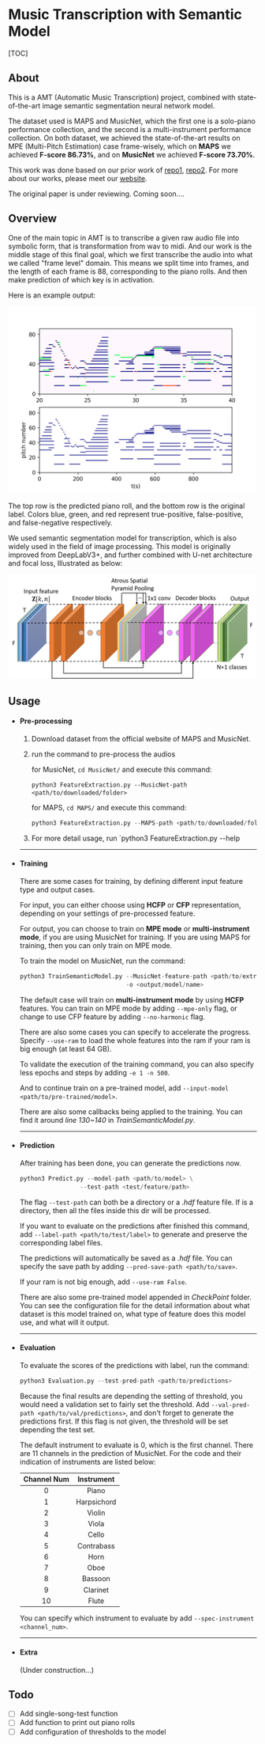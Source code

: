 

# Music Transcription with Semantic Model

[TOC]

## About

This is a AMT (Automatic  Music Transcription) project, combined with state-of-the-art image semantic segmentation neural network model. 

The dataset used is MAPS and MusicNet, which the first one is a solo-piano performance collection, and the second is a multi-instrument performance collection.  On both dataset, we achieved the state-of-the-art results on MPE (Multi-Pitch Estimation) case frame-wisely, which on **MAPS** we achieved **F-score 86.73%**, and on **MusicNet** we achieved **F-score 73.70%**.

This work was done based on our prior work of [repo1](https://github.com/BreezeWhite/CFP_NeuralNetwork), [repo2](https://github.com/s603122001/Vocal-Melody-Extraction). For more about our works, please meet our [website](https://sites.google.com/view/mctl/home).

The original paper is under reviewing. Coming soon....

## Overview

One of the main topic in AMT is to transcribe a given raw audio file into symbolic form, that is transformation from wav to midi.  And our work is the middle stage of this final goal, which we first transcribe the audio into what we called "frame level" domain. This means we split time into frames, and the length of each frame is 88, corresponding to the piano rolls. And then make prediction of which key is in activation. 

Here is an example output:

![maps](./figures/MAPS_1.png)

The top row is the predicted piano roll, and the bottom row is the original label. Colors blue, green, and red represent true-positive, false-positive, and false-negative respectively.

We used semantic segmentation model for transcription, which is also widely used in the field of image processing.  This model is originally improved from DeepLabV3+, and further combined with U-net architecture and focal loss, Illustrated as below: 

![model](./figures/ModelArch.png)



## Usage

- #### Pre-processing

  1. Download dataset from the official website of MAPS and MusicNet.

  2. run the command to pre-process the audios

     for MusicNet, `cd MusicNet/`  and execute this command:

     ```
     python3 FeatureExtraction.py --MusicNet-path <path/to/downloaded/folder>
     ```

     for MAPS, `cd MAPS/` and execute this command:

     ```python
     python3 FeatureExtraction.py --MAPS-path <path/to/downloaded/folder>
     ```

  3. For more detail usage, run `python3 FeatureExtraction.py --help

  ---

- #### Training

  There are some cases for training, by defining different input feature type and output cases. 

  For input, you can either choose using **HCFP** or **CFP** representation, depending on your settings of pre-processed feature.  

  For output, you can choose to train on **MPE mode** or **multi-instrument mode**, if you are using MusicNet for training. If you are using MAPS for training, then you can only train on MPE mode.



  To train the model on MusicNet, run the command:

  ```python
  python3 TrainSemanticModel.py --MusicNet-feature-path <path/to/extracted/feature> \
                                -o <output/model/name>
  ```

  The default case will train on **multi-instrument mode** by using **HCFP** features. You can train on MPE mode by adding `--mpe-only` flag, or change to use CFP feature by adding `--no-harmonic` flag.



  There are also some cases you can specify to accelerate the progress. Specify `--use-ram` to load the whole features into the ram if your ram is big enough (at least 64 GB).

  To validate the execution of the training command, you can also specify less epochs and steps by adding `-e 1 -n 500`. 

  And to continue train on a pre-trained model, add `--input-model <path/to/pre-trained/model>`.

  There are also some callbacks being applied to the training. You can find it around *line 130~140* in *TrainSemanticModel.py*.

  ---

- #### Prediction

  After training has been done, you can generate the predictions now.

  ```python
  python3 Predict.py --model-path <path/to/model> \
  				   --test-path <test/feature/path>
  ```

  The flag `--test-path` can both be a directory or a *.hdf* feature file. If is a directory, then all the files inside this dir will be processed. 

  If you want to evaluate on the predictions after finished this command, add                                                `--label-path <path/to/test/label>` to generate and preserve the corresponding label files.

  The predictions will automatically be saved as a *.hdf* file. You can specify the save path by adding           `--pred-save-path <path/to/save>`.

  If your ram is not big enough, add `--use-ram False`.

  There are also some pre-trained model appended in *CheckPoint* folder. You can see the configuration file for the detail information about what dataset is this model trained on, what type of feature does this model use, and what will it output.

  ---

- #### Evaluation

  To evaluate the scores of the predictions with label, run the command:

  ```python
  python3 Evaluation.py --test-pred-path <path/to/predictions>
  ```

  Because the final results are depending the setting of threshold, you would need a validation set to fairly set the threshold. Add `--val-pred-path <path/to/val/predictions>`, and don't forget to generate the predictions first. If this flag is not given, the threshold will be set depending the test set.

  The default instrument to evaluate is 0, which is the first channel. There are 11 channels in the prediction of MusicNet. For the code and their indication of instruments are listed below:

  | Channel Num | Instrument  |
  | :---------: | :---------: |
  |      0      |    Piano    |
  |      1      | Harpsichord |
  |      2      |   Violin    |
  |      3      |    Viola    |
  |      4      |    Cello    |
  |      5      | Contrabass  |
  |      6      |    Horn     |
  |      7      |    Oboe     |
  |      8      |   Bassoon   |
  |      9      |  Clarinet   |
  |     10      |    Flute    |

  You can specify which instrument to evaluate by add `--spec-instrument <channel_num>`.

  ---

- #### Extra

  (Under construction...)

## Todo

- [ ] Add single-song-test function
- [ ] Add function to print out piano rolls
- [ ] Add configuration of thresholds to the model